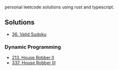 personal leetcode solutions using rust and typescript.

## Solutions
* [36. Valid Sudoku](./valid-sudoku.md)

### Dynamic Programming
* [213. House Robber II](./house-robber-ii.md)
* [337. House Robber III](./house-robber-iii.md)
